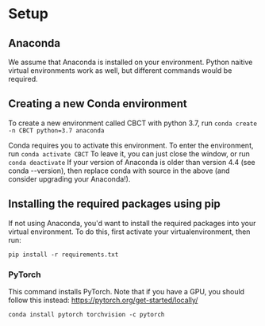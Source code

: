 # Setup
## Anaconda
We assume that Anaconda is installed on your environment. Python naitive virtual environments work as well, but different commands would be required.

## Creating a new Conda environment
To create a new environment called CBCT with python 3.7, run
`conda create -n CBCT python=3.7 anaconda`

Conda requires you to activate this environment. To enter the environment, run
`conda activate CBCT`
To leave it, you can just close the window, or run
`conda deactivate`
If your version of Anaconda is older than version 4.4 (see conda --version), then replace conda with source in the above (and consider upgrading your Anaconda!).

## Installing the required packages using pip
If not using Anaconda, you'd want to install the required packages into your virtual environment. 
To do this, first activate your virtualenvironment, then run:

`pip install -r requirements.txt`

### PyTorch
This command installs PyTorch. Note that if you have a GPU, you should follow this instead: https://pytorch.org/get-started/locally/

`conda install pytorch torchvision -c pytorch`